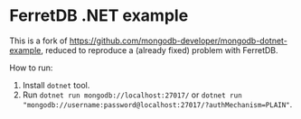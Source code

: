 # FerretDB .NET example

This is a fork of https://github.com/mongodb-developer/mongodb-dotnet-example,
reduced to reproduce a (already fixed) problem with FerretDB.

How to run:

1. Install `dotnet` tool.
2. Run `dotnet run mongodb://localhost:27017/` or `dotnet run "mongodb://username:password@localhost:27017/?authMechanism=PLAIN"`.

